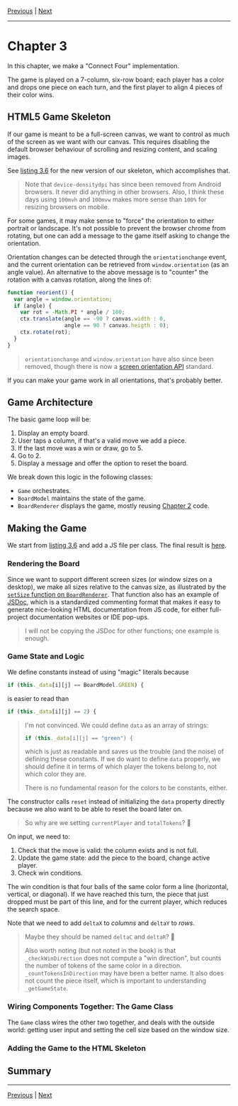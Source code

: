 [Previous](./Chapter2.md) | [Next](./Chapter4.md)

<hr>

# Chapter 3

In this chapter, we make a "Connect Four" implementation.

The game is played on a 7-column, six-row board; each player has a color and
drops one piece on each turn, and the first player to align 4 pieces of their
color wins.

## HTML5 Game Skeleton

If our game is meant to be a full-screen canvas, we want to control as much of
the screen as we want with our canvas. This requires disabling the default
browser behaviour of scrolling and resizing content, and scaling images.

See [listing 3.6] for the new version of our skeleton, which accomplishes that.

[listing 3.6]: http://127.0.0.1/ch3/listing-3-1.html

> Note that `device-densitydpi` has since been removed from Android browsers.
> It never did anything in other browsers. Also, I think these days using
> `100mvh` and `100mvw` makes more sense than `100%` for resizing browsers on
> mobile.

For some games, it may make sense to "force" the orientation to either portrait
or landscape. It's not possible to prevent the browser chrome from rotating,
but one can add a message to the game itself asking to change the orientation.

Orientation changes can be detected through the `orientationchange` event, and
the current orientation can be retrieved from `window.orientation` (as an angle
value). An alternative to the above message is to "counter" the rotation with a
canvas rotation, along the lines of:

```javascript
function reorient() {
  var angle = window.orientation;
  if (angle) {
    var rot = -Math.PI * angle / 180;
    ctx.translate(angle == -90 ? canvas.width : 0,
                  angle == 90 ? canvas.heigth : 0);
    ctx.rotate(rot);
  }
}
```

> `orientationchange` and `window.orientation` have also since been removed,
> though there is now a [screen orientation API] standard.

[screen orientation API]: https://developer.mozilla.org/en-US/docs/Web/API/Screen_Orientation_API

If you can make your game work in all orientations, that's probably better.

## Game Architecture

The basic game loop will be:

1. Display an empty board.
2. User taps a column, if that's a valid move we add a piece.
3. If the last move was a win or draw, go to 5.
4. Go to 2.
5. Display a message and offer the option to reset the board.

We break down this logic in the following classes:

- `Game` orchestrates.
- `BoardModel` maintains the state of the game.
- `BoardRenderer` displays the game, mostly reusing [Chapter 2] code.

[Chapter 2]: ./Chapter2.md

## Making the Game

We start from [listing 3.6] and add a JS file per class. The final result is
[here][final-js].

[final-js]: http://127.0.0.1:8080/ch3/js.html

### Rendering the Board

Since we want to support different screen sizes (or window sizes on a desktop),
we make all sizes relative to the canvas size, as illustrated by the [`setSize`
function on `BoardRenderer`][setSize]. That function also has an example of
[JSDoc], which is a standardized commenting format that makes it easy to
generate nice-looking HTML documentation from JS code, for either full-project
documentation websites or IDE pop-ups.

[setSize]: ../public/ch3/js/BoardRenderer.js
[JSDoc]: https://jsdoc.app

> I will not be copying the JSDoc for other functions; one example is enough.

### Game State and Logic

We define constants instead of using "magic" literals because

```javascript
if (this._data[i][j] == BoardModel.GREEN) {
```

is easier to read than

```javascript
if (this._data[i][j] == 2) {
```

> I'm not convinced. We could define `data` as an array of strings:
> ```javascript
> if (this._data[i][j] == "green") {
> ```
> which is just as readable and saves us the trouble (and the noise) of
> defining these constants. If we do want to define `data` properly, we should
> define it in terms of which player the tokens belong to, not which color they
> are.
>
> There is no fundamental reason for the colors to be constants, either.

The constructor calls `reset` instead of initializing the `data` property
directly because we also want to be able to reset the board later on.

> So why are we setting `currentPlayer` and `totalTokens`? :thinking:

On input, we need to:

1. Check that the move is valid: the column exists and is not full.
2. Update the game state: add the piece to the board, change active player.
3. Check win conditions.

The win condition is that four balls of the same color form a line (horizontal,
vertical, or diagonal). If we have reached this turn, the piece that just
dropped must be part of this line, and for the current player, which reduces
the search space.

Note that we need to add `deltaX` to _columns_ and `deltaY` to _rows_.

> Maybe they should be named `deltaC` and `deltaR`? :thinking:
>
> Also worth noting (but not noted in the book) is that `_checkWinDirection`
> does not compute a "win direction", but counts the number of tokens of the
> same color in a direction. `_countTokensInDirection` may have been a better
> name. It also does not count the piece itself, which is important to
> understanding `_getGameState`.

### Wiring Components Together: The Game Class

The `Game` class wires the other two together, and deals with the outside
world: getting user input and setting the cell size based on the window size.

### Adding the Game to the HTML Skeleton

## Summary

<hr>

[Previous](./Chapter2.md) | [Next](./Chapter4.md)
